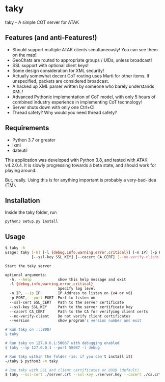# taky

taky - A simple COT server for ATAK

## Features (and anti-Features!)

 * Should support multiple ATAK clients simultaneously! You can see them on the
   map!
 * GeoChats are routed to appropriate groups / UIDs, unless broadcast!
 * SSL support with optional client keys!
 * Some design consideration for XML security!
 * Actually somewhat decent CoT routing uses Marti for other items. If
   unspecified, packets are considered broadcast.
 * A hacked up XML parser written by someone who barely understands XML!
 * Advanced Pythonic implementation of CoT model, with only 5 hours of combined
   industry experience in implementing CoT technology!
 * Server shuts down with only one Ctrl+C!
 * Thread safety? Why would you need thread safety?

## Requirements

 * Python 3.7 or greater
 * lxml
 * dateutil

This application was developed with Python 3.8, and tested with ATAK v4.2.0.4.
It is slowly progressing towards a beta state, and should work for playing
around.

But, really. Using this is for anything important is probably a very-bad-idea (TM).

## Installation

Inside the taky folder, run

`python3 setup.py install`

## Usage

```bash
$ taky -h
usage: taky [-h] [-l {debug,info,warning,error,critical}] [-n IP] [-p PORT] [--ssl-cert SSL_CERT]
            [--ssl-key SSL_KEY] [--cacert CA_CERT] [--no-verify-client] [--version]

Start the taky server

optional arguments:
  -h, --help            show this help message and exit
  -l {debug,info,warning,error,critical}
                        Specify log level
  -n IP, --ip IP        IP Address to listen on (v4 or v6)
  -p PORT, --port PORT  Port to listen on
  --ssl-cert SSL_CERT   Path to the server certificate
  --ssl-key SSL_KEY     Path to the server certificate key
  --cacert CA_CERT      Path to the CA for verifying client certs
  --no-verify-client    Do not verify client certificates
  --version             show program's version number and exit

# Run taky on :::8087
$ taky

# Run taky on 127.0.0.1:58087 with debugging enabled
$ taky --ip 127.0.0.1 --port 58087 -l debug

# Run taky within the folder (ie: if you can't install it)
~/taky $ python3 -m taky

# Run taky with SSL and client certificates on 8089 (default)
$ taky --ssl-cert ./server.crt --ssl-key ./server.key --cacert ./ca.crt
```
